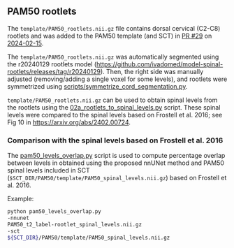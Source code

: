 ## PAM50 rootlets

The `template/PAM50_rootlets.nii.gz` file contains dorsal cervical (C2-C8) rootlets and was added to the PAM50 template 
(and SCT) in [PR #29](https://github.com/spinalcordtoolbox/PAM50/pull/29) on [2024-02-15](https://github.com/spinalcordtoolbox/PAM50/blob/master/CHANGES.md#2024-02-15-jv).

The `template/PAM50_rootlets.nii.gz` was automatically segmented using the r20240129 rootlets model (https://github.com/ivadomed/model-spinal-rootlets/releases/tag/r20240129). 
Then, the right side was manually adjusted (removing/adding a single voxel for some levels), and rootlets were symmetrized 
using [scripts/symmetrize_cord_segmentation.py](https://github.com/spinalcordtoolbox/PAM50/blob/master/scripts/symmetrize_cord_segmentation.py).

`template/PAM50_rootlets.nii.gz` can be used to obtain spinal levels from the rootlets using the 
[02a_rootlets_to_spinal_levels.py](../inter-rater_variability/02a_rootlets_to_spinal_levels.py) script. These spinal 
levels were compared to the spinal levels based on Frostell et al. 2016; see Fig 10 in https://arxiv.org/abs/2402.00724. 

### Comparison with the spinal levels based on Frostell et al. 2016

The [pam50_levels_overlap.py](pam50_levels_overlap.py) script is used to compute percentage overlap between levels in 
obtained using the proposed nnUNet method and PAM50 spinal levels included in SCT 
(`$SCT_DIR/PAM50/template/PAM50_spinal_levels.nii.gz`) based on Frostell et al. 2016.

Example:

```bash
python pam50_levels_overlap.py 
-nnunet
PAM50_t2_label-rootlet_spinal_levels.nii.gz
-sct
${SCT_DIR}/PAM50/template/PAM50_spinal_levels.nii.gz
```